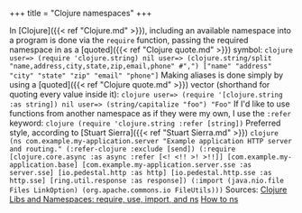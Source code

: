 +++
title = "Clojure namespaces"
+++

In [Clojure]({{< ref "Clojure.md" >}}), including an available namespace into a program is done via the `require` function, passing the required namespace in as a [quoted]({{< ref "Clojure quote.md" >}}) symbol:
    ```clojure
user=> (require 'clojure.string)
nil
user=> (clojure.string/split "name,address,city,state,zip,email,phone" #",")
["name" "address" "city" "state" "zip" "email" "phone"]```
    Making aliases is done simply by using a [quoted]({{< ref "Clojure quote.md" >}}) vector (shorthand for quoting every value inside it):
        ```clojure
user=> (require '[clojure.string :as string])
nil
user=> (string/capitalize "foo")
"Foo"```
    If I'd like to use functions from another namespace as if they were my own, I use the `:refer` keyword:
        ```clojure
(require 'clojure.string :refer [string])```
Preferred style, according to [Stuart Sierra]({{< ref "Stuart Sierra.md" >}})
    ```clojure
(ns com.example.my-application.server
  "Example application HTTP server and routing."
  (:refer-clojure :exclude [send])
  (:require
   [clojure.core.async :as async :refer [<! <!! >! >!!]]
   [com.example.my-application.base]
   [com.example.my-application.server.sse :as server.sse]
   [io.pedestal.http :as http]
   [io.pedestal.http.sse :as http.sse]
   [ring.util.response :as response])
  (:import
   (java.nio.file Files LinkOption)
   (org.apache.commons.io FileUtils)))```
Sources:
    [Clojure Libs and Namespaces: require, use, import, and ns](https://8thlight.com/blog/colin-jones/2010/12/05/clojure-libs-and-namespaces-require-use-import-and-ns.html)
    [How to ns](https://stuartsierra.com/2016/clojure-how-to-ns.html)
